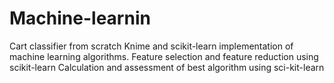 # Machine-learnin
Cart classifier from scratch
Knime and scikit-learn implementation of machine learning algorithms.
Feature selection and feature reduction using scikit-learn
Calculation and assessment of best algorithm using sci-kit-learn
